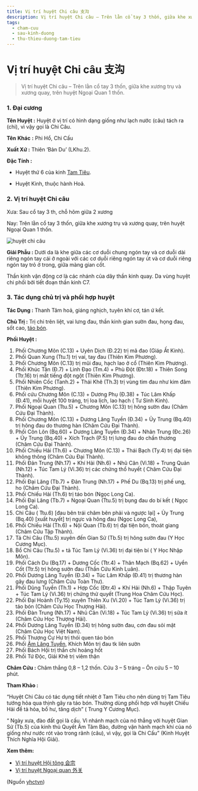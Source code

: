 ```yaml
---
title: Vị trí huyệt Chi câu 支沟
description: Vị trí huyệt Chi câu – Trên lằn cổ tay 3 thốn, giữa khe xương trụ và xương quay, trên huyệt Ngoại Quan 1 thốn.
tags:
  - cham-cuu
  - sau-kinh-duong
  - thu-thieu-duong-tam-tieu
---
```


# Vị trí huyệt Chi câu 支沟 

> Vị trí huyệt Chi câu – Trên lằn cổ tay 3 thốn, giữa khe xương trụ và xương quay, trên huyệt Ngoại Quan 1 thốn.

### 1. Đại cương

**Tên Huyệt :** Huyệt ở vị trí có hình dạng giống như lạch nước (câu) tách ra (chi), vì vậy gọi là Chi Câu.

**Tên** **Khác** **:** Phi Hổ, Chi Cấu

**Xuất Xứ :** Thiên ‘Bản Du’ (LKhu.2).

**Đặc Tính :**

+ Huyệt thứ 6 của kinh [Tam Tiêu](/yhctvn/kinh-thu-thieu-duong-tam-tieu/).

+ Huyệt Kinh, thuộc hành Hoả.

### 2. Vị trí huyệt Chi câu

Xưa: Sau cổ tay 3 th, chỗ hõm giữa 2 xương

Nay: Trên lằn cổ tay 3 thốn, giữa khe xương trụ và xương quay, trên huyệt Ngoại Quan 1 thốn.

![huyệt chi câu](/imgs/yhctvn/huyet-chi-cau-300x169.png)

**Giải Phẫu :** Dưới da là khe giữa các cơ duỗi chung ngón tay và cơ duỗi dài riêng ngón tay cái ở ngoài với các cơ duỗi riêng ngón tay út và cơ duỗi riêng ngón tay trỏ ở trong, giữa màng gian cốt.

Thần kinh vận động cơ là các nhánh của dây thần kinh quay. Da vùng huyệt chi phối bởi tiết đoạn thần kinh C7.

### 3. Tác dụng chủ trị và phối hợp huyệt

**Tác Dụng :** Thanh Tâm hoả, giáng nghịch, tuyên khí cơ, tán ứ kết.

**Chủ Trị :** Trị chi trên liệt, vai lưng đau, thần kinh gian sườn đau, họng đau, sốt cao, [táo bón](/yhctvn/tao-bon-kho-chiu-dong-y-chi-ban-cach-chua-tao-bon/).

**Phối Huyệt :**

1. Phối Chương Môn (C.13) + Uyên Dịch (Đ.22) trị mã đao (Giáp Ất Kinh).
2. Phối Quan Xung (Ttu.1) trị vai, tay đau (Thiên Kim Phương).
3. Phối Chương Môn (C.13) trị mũi đau, hạch lao ở cổ (Thiên Kim Phương).
4. Phối Khúc Tân (Đ.7) + Linh Đạo (Tm.4) + Phù Đột (Đtr.18) + Thiên Song (Ttr.16) trị mất tiếng đột ngột (Thiên Kim Phương).
5. Phối Nhiên Cốc (Tanh.2) + Thái Khê (Th.3) trị vùng tim đau như kim đâm (Thiên Kim Phương).
6. Phối cứu Chương Môn (C.13) + Dương Phụ (Đ.38) + Túc Lâm Khấp (Đ.41), mỗi huyệt 100 tráng, trị loa lịch, lao hạch ( Tư Sinh Kinh).
7. Phối Ngoại Quan (Ttu.5) + Chương Môn (C.13) trị hông sườn đau (Châm Cứu Đại Thành).
8. Phối Chương Môn (C.13) + Dương Lăng Tuyền (Đ.34) + Ủy Trung (Bq.40) trị hông đau do thương hàn (Châm Cứu Đại Thành).
9. Phối Côn Lôn (Bq.60) + Dương Lăng Tuyền (Đ.34) + Nhân Trung (Đc.26) + Ủy Trung (Bq.40) + Xích Trạch (P.5) trị lưng đau do chấn thương (Châm Cứu Đại Thành).
10. Phối Chiếu Hải (Th.6) + Chương Môn (C.13) + Thái Bạch (Ty.4) trị đại tiện không thông (Châm Cứu Đại Thành).
11. Phối Đản Trung (Nh.17) + Khí Hải (Nh.6) + Nhũ Căn (Vi.18) + Trung Quản (Nh.12) + Túc Tam Lý (Vi.36) trị các chứng thổ huyết ( Châm Cứu Đại Thành).
12. Phối Đại Lăng (Tb.7) + Đản Trung (Nh.17) + Phế Du (Bq.13) trị phế ung, ho (Châm Cứu Đại Thành).
13. Phối Chiếu Hải (Th.6) trị táo bón (Ngọc Long Ca).
14. Phối Đại Lăng (Tb.7) + Ngoại Quan (Ttu.5) trị bụng đau do bí kết ( Ngọc Long Ca).
15. Chi Câu ( Ttu.6) [đau bên trái châm bên phải và ngược lại] + Ủy Trung (Bq.40) [xuất huyết] trị ngực và hông đau (Ngọc Long Ca),
16. Phối Chiếu Hải (Th.6) + Nội Quan (Tb.6) trị đại tiện bón, thoát giang (Châm Cứu Tập Thành).
17. Tả Chi Câu (Ttu.5) xuyên đến Gian Sử (Tb.5) trị hông sườn đau (Y Học Cương Mục).
18. Bổ Chi Câu (Ttu.5) + tả Túc Tam Lý (Vi.36) trị đại tiện bí ( Y Học Nhập Môn).
19. Phối Cách Du (Bq.17) + Dương Cốc (Ttr.4) + Thân Mạch (Bq.62) + Uyển Cốt (Ttr.5) trị hông sườn đau (Thần Cứu Kinh Luân).
20. Phối Dương Lăng Tuyền (Đ.34) + Túc Lâm Khấp (Đ.41) trị thương hàn gây đau lưng (Châm Cứu Toàn Thư).
21. Phối Dũng Tuyền (Th.1) + Hợp Cốc (Đtr.4) + Khí Hải (Nh.6) + Thập Tuyên + Túc Tam Lý (Vi.36) trị chứng thử quyết (Trung Hoa Châm Cứu Học).
22. Phối Đại Hoành (Ty.15) xuyên Thiên Xu (Vi.20) + Túc Tam Lý (Vi.36) trị táo bón (Châm Cứu Học Thượng Hải).
23. Phối Đàn Trung (Nh.17) + Nhũ Căn (Vi.18) + Túc Tam Lý (Vi.36) trị sữa ít (Châm Cứu Học Thượng Hải).
24. Phối Dương Lăng Tuyền (Đ.34) trị hông sườn đau, cơn đau sỏi mật (Châm Cứu Học Việt Nam).
25. Phối Thượng Cự Hư trị thói quen táo bón
26. Phối [Âm Lăng Tuyền](/yhctvn/vi-tri-huyet-am-lang-tuyen-%e9%98%b4%e9%99%b5%e6%b3%89/), Khích Môn trị đau tk liên sườn
27. Phối Bách Hội trị thần chí hoảng hốt
28. Phối Tứ Độc, Giải Khê trị viêm thận

**Châm Cứu :** Châm thẳng 0,8 – 1,2 thốn. Cứu 3 – 5 tráng – Ôn cứu 5 – 10 phút.

**Tham Khảo :**

“Huyệt Chi Câu có tác dụng tiết nhiệt ở Tam Tiêu cho nên dùng trị Tam Tiêu tướng hỏa qua thịnh gây ra táo bón. Thường dùng phối hợp với huyệt Chiếu Hải để tả hỏa, bổ hư, tăng dịch” ( Trung Y Cương Mục).

“ Ngày xưa, đào đất gọi là cấu. Vì nhánh mạch của nó thẳng với huyệt Gian Sử (Tb.5) của kinh thủ Quyết Âm Tâm Bào, đường vận hành mạch khí của nó giống như nước rót vào trong rãnh (câu), vì vậy, gọi là Chi Cấu” (Kinh Huyệt Thích Nghĩa Hội Giải).

**Xem thêm:**

* [Vị trí huyệt Hội tông 会宗](/yhctvn/vi-tri-huyet-hoi-tong-%e4%bc%9a%e5%ae%97/)
* [Vị trí huyệt Ngoại quan 外关](/yhctvn/vi-tri-huyet-ngoai-quan-%e5%a4%96%e5%85%b3/)

(Nguồn <a href="https://yhctvn.com/vi-tri-huyet-chi-cau-支沟/" target="_blank">yhctvn</a>)
